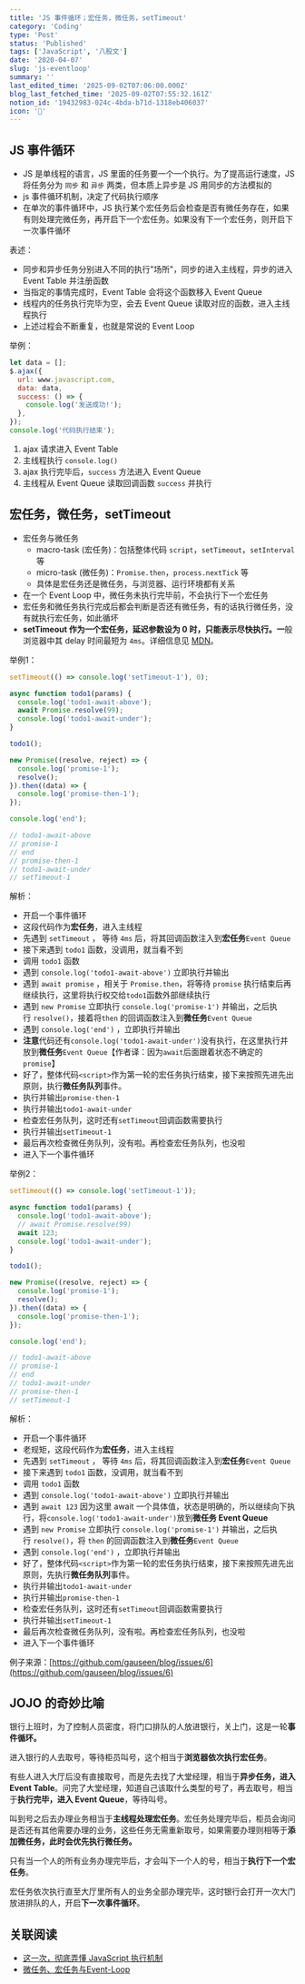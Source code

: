 ```yaml
---
title: 'JS 事件循环；宏任务，微任务，setTimeout'
category: 'Coding'
type: 'Post'
status: 'Published'
tags: ['JavaScript', '八股文']
date: '2020-04-07'
slug: 'js-eventloop'
summary: ''
last_edited_time: '2025-09-02T07:06:00.000Z'
blog_last_fetched_time: '2025-09-02T07:55:32.161Z'
notion_id: '19432983-024c-4bda-b71d-1318eb406037'
icon: '🥎'
---
```


## JS 事件循环

- JS 是单线程的语言，JS 里面的任务要一个一个执行。为了提高运行速度，JS 将任务分为 `同步` 和 `异步` 两类，但本质上异步是 JS 用同步的方法模拟的
- js 事件循环机制，决定了代码执行顺序
- 在单次的事件循环中，JS 执行某个宏任务后会检查是否有微任务存在，如果有则处理完微任务，再开启下一个宏任务。如果没有下一个宏任务，则开启下一次事件循环

表述：

- 同步和异步任务分别进入不同的执行"场所"，同步的进入主线程，异步的进入 Event Table 并注册函数
- 当指定的事情完成时，Event Table 会将这个函数移入 Event Queue
- 线程内的任务执行完毕为空，会去 Event Queue 读取对应的函数，进入主线程执行
- 上述过程会不断重复，也就是常说的 Event Loop

举例：

```javascript
let data = [];
$.ajax({
  url: www.javascript.com,
  data: data,
  success: () => {
    console.log('发送成功!');
  },
});
console.log('代码执行结束');
```

1. ajax 请求进入 Event Table
2. 主线程执行 `console.log()`
3. ajax 执行完毕后，`success` 方法进入 Event Queue
4. 主线程从 Event Queue 读取回调函数 `success` 并执行

## 宏任务，微任务，setTimeout

- 宏任务与微任务
  - macro-task (宏任务)：包括整体代码 `script`，`setTimeout`，`setInterval` 等
  - micro-task (微任务)：`Promise.then`，`process.nextTick` 等
  - 具体是宏任务还是微任务，与浏览器、运行环境都有关系
- 在一个 Event Loop 中，微任务未执行完毕前，不会执行下一个宏任务
- 宏任务和微任务执行完成后都会判断是否还有微任务，有的话执行微任务，没有就执行宏任务，如此循坏
- **setTimeout 作为一个宏任务，延迟参数设为 0 时，只能表示尽快执行。一**般浏览器中其 delay 时间最短为 `4ms`。详细信息见 [MDN](https://developer.mozilla.org/zh-CN/docs/Web/API/Window/setTimeout#%E5%AE%9E%E9%99%85%E5%BB%B6%E6%97%B6%E6%AF%94%E8%AE%BE%E5%AE%9A%E5%80%BC%E6%9B%B4%E4%B9%85%E7%9A%84%E5%8E%9F%E5%9B%A0%EF%BC%9A%E6%9C%80%E5%B0%8F%E5%BB%B6%E8%BF%9F%E6%97%B6%E9%97%B4)。

举例1：

```javascript
setTimeout(() => console.log('setTimeout-1'), 0);

async function todo1(params) {
  console.log('todo1-await-above');
  await Promise.resolve(99);
  console.log('todo1-await-under');
}

todo1();

new Promise((resolve, reject) => {
  console.log('promise-1');
  resolve();
}).then((data) => {
  console.log('promise-then-1');
});

console.log('end');

// todo1-await-above
// promise-1
// end
// promise-then-1
// todo1-await-under
// setTimeout-1
```

解析：

- 开启一个事件循环
- 这段代码作为**宏任务**，进入主线程
- 先遇到 `setTimeout` ， 等待 `4ms` 后，将其回调函数注入到**宏任务**`Event Queue`
- 接下来遇到 `todo1` 函数，没调用，就当看不到
- 调用 `todo1` 函数
- 遇到 `console.log('todo1-await-above')` 立即执行并输出
- 遇到 `await promise` ，相关于 `Promise.then`，将等待 `promise` 执行结束后再继续执行，这里将执行权交给`todo1`函数外部继续执行
- 遇到 `new Promise` 立即执行 `console.log('promise-1')` 并输出，之后执行 `resolve()`，接着将`then` 的回调函数注入到**微任务**`Event Queue`
- 遇到 `console.log('end')` ，立即执行并输出
- **注意**代码还有`console.log('todo1-await-under')`没有执行，在这里执行并放到**微任务**`Event Queue`【作者译：因为`await`后面跟着状态不确定的`promise`】
- 好了，整体代码`<script>`作为第一轮的宏任务执行结束，接下来按照先进先出原则，执行**微任务队列**事件。
- 执行并输出`promise-then-1`
- 执行并输出`todo1-await-under`
- 检查宏任务队列，这时还有`setTimeout`回调函数需要执行
- 执行并输出`setTimeout-1`
- 最后再次检查微任务队列，没有啦。再检查宏任务队列，也没啦
- 进入下一个事件循环

举例2：

```javascript
setTimeout(() => console.log('setTimeout-1'));

async function todo1(params) {
  console.log('todo1-await-above');
  // await Promise.resolve(99)
  await 123;
  console.log('todo1-await-under');
}

todo1();

new Promise((resolve, reject) => {
  console.log('promise-1');
  resolve();
}).then((data) => {
  console.log('promise-then-1');
});

console.log('end');

// todo1-await-above
// promise-1
// end
// todo1-await-under
// promise-then-1
// setTimeout-1
```

解析：

- 开启一个事件循环
- 老规矩，这段代码作为**宏任务**，进入主线程
- 先遇到 `setTimeout` ， 等待 `4ms` 后，将其回调函数注入到**宏任务**`Event Queue`
- 接下来遇到 `todo1` 函数，没调用，就当看不到
- 调用 `todo1` 函数
- 遇到 `console.log('todo1-await-above')` 立即执行并输出
- 遇到 `await 123` 因为这里 await 一个具体值，状态是明确的，所以继续向下执行，将`console.log('todo1-await-under')`放到**微任务 Event Queue**
- 遇到 `new Promise` 立即执行 `console.log('promise-1')` 并输出，之后执行 `resolve()`，将 `then` 的回调函数注入到**微任务**`Event Queue`
- 遇到 `console.log('end')` ，立即执行并输出
- 好了，整体代码`<script>`作为第一轮的宏任务执行结束，接下来按照先进先出原则，先执行**微任务队列**事件。
- 执行并输出`todo1-await-under`
- 执行并输出`promise-then-1`
- 检查宏任务队列，这时还有`setTimeout`回调函数需要执行
- 执行并输出`setTimeout-1`
- 最后再次检查微任务队列，没有啦。再检查宏任务队列，也没啦
- 进入下一个事件循环

例子来源：[https://github.com/gauseen/blog/issues/6](https://github.com/gauseen/blog/issues/6)

## JOJO 的奇妙比喻

银行上班时，为了控制人员密度，将门口排队的人放进银行，关上门，这是一轮**事件循环。**

进入银行的人去取号，等待柜员叫号，这个相当于**浏览器依次执行宏任务**。

有些人进入大厅后没有直接取号，而是先去找了大堂经理，相当于**异步任务，进入 Event Table**。问完了大堂经理，知道自己该取什么类型的号了，再去取号，相当于**执行完毕，进入 Event Queue**，等待叫号。

叫到号之后去办理业务相当于**主线程处理宏任务**。宏任务处理完毕后，柜员会询问是否还有其他需要办理的业务，这些任务无需重新取号，如果需要办理则相等于**添加微任务，此时会优先执行微任务。**

只有当一个人的所有业务办理完毕后，才会叫下一个人的号，相当于**执行下一个宏任务**。

宏任务依次执行直至大厅里所有人的业务全部办理完毕，这时银行会打开一次大门放进排队的人，开启**下一次事件循环**。

## 关联阅读

- [这一次，彻底弄懂 JavaScript 执行机制](https://juejin.cn/post/6844903512845860872)
- [微任务、宏任务与Event-Loop](https://juejin.cn/post/6844903657264136200)
